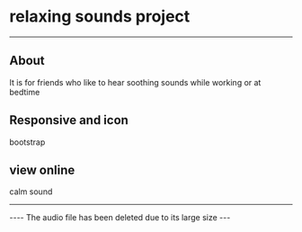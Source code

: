 <div align="left">
  <h1 align="left">relaxing sounds project</h1>
</div>



---

## About

It is for friends who like to hear soothing sounds while working or at bedtime

## Responsive and icon

bootstrap

## view online 

<a src="https://amirrajabzade.ir/calm-sound.html" >calm sound</a>

---

---- The audio file has been deleted due to its large size ---


